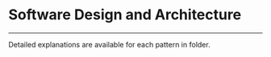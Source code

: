 # Software Design and Architecture
- - - - - - - -

Detailed explanations are available for each pattern in folder.

